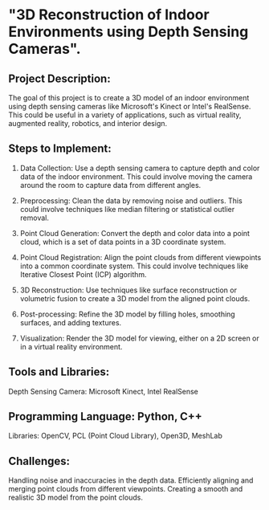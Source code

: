  # "3D Reconstruction of Indoor Environments using Depth Sensing Cameras".

## Project Description:
The goal of this project is to create a 3D model of an indoor environment using depth sensing cameras like Microsoft's Kinect or Intel's RealSense. This could be useful in a variety of applications, such as virtual reality, augmented reality, robotics, and interior design.

## Steps to Implement:

1. Data Collection:  Use a depth sensing camera to capture depth and color data of the indoor environment. This could involve moving the camera around the room to capture data from different angles.

2. Preprocessing: Clean the data by removing noise and outliers. This could involve techniques like median filtering or statistical outlier removal.

3. Point Cloud Generation: Convert the depth and color data into a point cloud, which is a set of data points in a 3D coordinate system.

4. Point Cloud Registration: Align the point clouds from different viewpoints into a common coordinate system. This could involve techniques like Iterative Closest Point (ICP) algorithm.

5. 3D Reconstruction: Use techniques like surface reconstruction or volumetric fusion to create a 3D model from the aligned point clouds.

6. Post-processing: Refine the 3D model by filling holes, smoothing surfaces, and adding textures.

7. Visualization: Render the 3D model for viewing, either on a 2D screen or in a virtual reality environment.

## Tools and Libraries:

Depth Sensing Camera: Microsoft Kinect, Intel RealSense

## Programming Language: Python, C++

Libraries: OpenCV, PCL (Point Cloud Library), Open3D, MeshLab

## Challenges:

Handling noise and inaccuracies in the depth data.
Efficiently aligning and merging point clouds from different viewpoints.
Creating a smooth and realistic 3D model from the point clouds.
